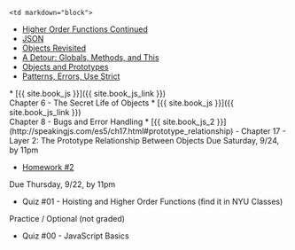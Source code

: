 	<td markdown="block">

* [Higher Order Functions Continued](slides/04/higher-order-functions-continued.html) 
* [JSON](slides/02/objects.html#/20)
* [Objects Revisited](slides/04/objects-prototypes.html)
* [A Detour: Globals, Methods, and This](slides/04/globals-methods-this.html)
* [Objects and Prototypes](slides/04/prototypes.html)
* [Patterns, Errors, Use Strict](slides/04/patterns-errors-strict.html)


</td>
	<td markdown="block">
* [{{ site.book_js }}]({{ site.book_js_link }}) <br> Chapter 6 - The Secret Life of Objects
* [{{ site.book_js }}]({{ site.book_js_link }}) <br> Chapter 8 - Bugs and Error Handling 
* [{{ site.book_js_2 }}](http://speakingjs.com/es5/ch17.html#prototype_relationship) - Chapter 17 -  Layer 2: The Prototype Relationship Between Objects
</td>
	<td markdown="block">
Due Saturday, 9/24, by 11pm

* [Homework #2](homework/02.html) 

Due Thursday, 9/22, by 11pm

* Quiz #01 - Hoisting and Higher Order Functions (find it in NYU Classes)

Practice / Optional (not graded)

* Quiz #00 - JavaScript Basics 

</td>
